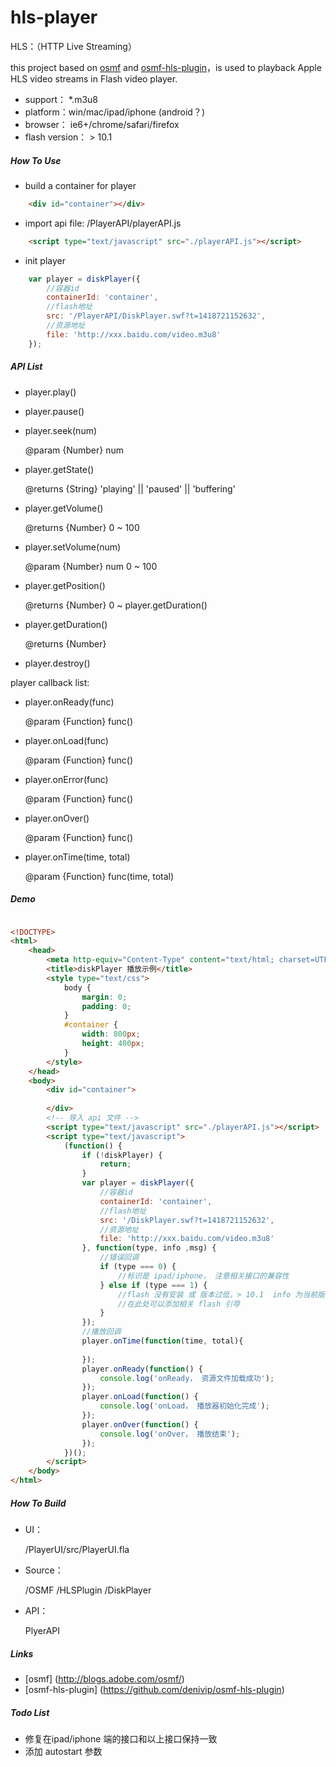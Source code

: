 hls-player
===========

HLS：（HTTP Live Streaming）

this project based on [osmf](http://blogs.adobe.com/osmf/) and [osmf-hls-plugin](https://github.com/denivip/osmf-hls-plugin)，is used to playback Apple HLS video streams in Flash video player. 

- support： *.m3u8
- platform：win/mac/ipad/iphone (android？)
- browser： ie6+/chrome/safari/firefox
- flash version： > 10.1

##### How To Use

- build a container for player

```html
    <div id="container"></div>
```
- import api file: /PlayerAPI/playerAPI.js

```html
    <script type="text/javascript" src="./playerAPI.js"></script>
```
- init player

```javascript
    var player = diskPlayer({
        //容器id
        containerId: 'container',
        //flash地址
        src: '/PlayerAPI/DiskPlayer.swf?t=1418721152632',
        //资源地址
        file: 'http://xxx.baidu.com/video.m3u8'
    });
```

##### API List

- player.play()
- player.pause()
- player.seek(num)

    @param {Number} num
- player.getState()

    @returns {String}  'playing' || 'paused' || 'buffering'
- player.getVolume()

    @returns {Number}  0 ~ 100
- player.setVolume(num)

    @param {Number} num 0 ~ 100
- player.getPosition()

    @returns {Number} 0 ~ player.getDuration()
- player.getDuration()

    @returns {Number}
- player.destroy()

player callback list: 

- player.onReady(func)

    @param {Function} func()
- player.onLoad(func)

    @param {Function} func()
- player.onError(func)

    @param {Function} func()
- player.onOver()

    @param {Function} func()
- player.onTime(time, total)

    @param {Function} func(time, total)

##### Demo

```html

<!DOCTYPE>
<html>
    <head>
        <meta http-equiv="Content-Type" content="text/html; charset=UTF-8">
        <title>diskPlayer 播放示例</title>
        <style type="text/css">
            body {
                margin: 0;
                padding: 0;
            }
            #container {
                width: 800px;
                height: 400px;
            }
        </style>
    </head>
    <body>
        <div id="container">
        
        </div>
        <!-- 导入 api 文件 -->
        <script type="text/javascript" src="./playerAPI.js"></script>
        <script type="text/javascript">
            (function() {
                if (!diskPlayer) {
                    return;
                }
                var player = diskPlayer({
                    //容器id
                    containerId: 'container',
                    //flash地址
                    src: '/DiskPlayer.swf?t=1418721152632',
                    //资源地址
                    file: 'http://xxx.baidu.com/video.m3u8'
                }, function(type, info ,msg) {
                    //错误回调
                    if (type === 0) {
                        //标识是 ipad/iphone， 注意相关接口的兼容性
                    } else if (type === 1) {
                        //flash 没有安装 或 版本过低，> 10.1  info 为当前版本
                        //在此处可以添加相关 flash 引导
                    }
                });
                //播放回调
                player.onTime(function(time, total){
                    
                });
                player.onReady(function() {
                    console.log('onReady， 资源文件加载成功');
                });
                player.onLoad(function() {
                    console.log('onLoad， 播放器初始化完成');
                });
                player.onOver(function() {
                    console.log('onOver， 播放结束');
                });
            })();
        </script>
    </body>
</html>

````

##### How To Build

- UI： 

  /PlayerUI/src/PlayerUI.fla
- Source：

  /OSMF   /HLSPlugin   /DiskPlayer
- API：

  PlyerAPI

##### Links

- [osmf] (http://blogs.adobe.com/osmf/)
- [osmf-hls-plugin] (https://github.com/denivip/osmf-hls-plugin)

##### Todo List

- 修复在ipad/iphone 端的接口和以上接口保持一致
- 添加 autostart 参数
